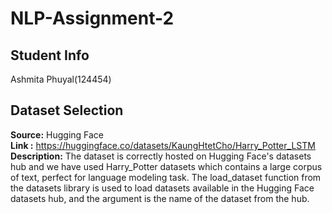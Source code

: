 # NLP-Assignment-2

## Student Info

Ashmita Phuyal(124454)

## Dataset Selection

**Source:** Hugging Face <br>
**Link :** https://huggingface.co/datasets/KaungHtetCho/Harry_Potter_LSTM <br>
**Description:** The dataset is correctly hosted on Hugging Face's datasets hub and we have used Harry_Potter datasets which contains a large corpus of text, perfect for language modeling task. The load_dataset function from the datasets library is used to load datasets available in the Hugging Face datasets hub, and the argument is the name of the dataset from the hub.<br>
